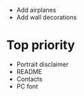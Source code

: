 - Add airplanes
- Add wall decorations

# Top priority

- Portrait disclaimer
- README
- Contacts
- PC font

